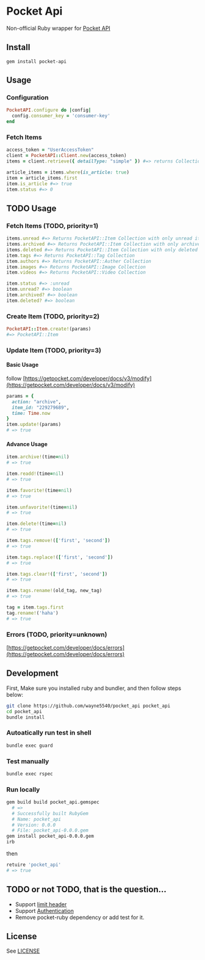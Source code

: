 # Pocket Api

Non-official Ruby wrapper for [Pocket API](https://getpocket.com/developer/)


## Install

```
gem install pocket-api
```

## Usage

### Configuration

```rb
PocketAPI.configure do |config|
  config.consumer_key = 'consumer-key'
end
```

### Fetch Items


```rb
access_token = "UserAccessToken"
client = PocketAPI::Client.new(access_token)
items = client.retrieve({ detailType: "simple" }) #=> returns Collection of Items

article_items = items.where(is_article: true)
item = article_items.first
item.is_article #=> true
item.status #=> 0
```

## TODO Usage

### Fetch Items (TODO, priority=1)

```rb
items.unread #=> Returns PocketAPI::Item Collection with only unread items
items.archived #=> Returns PocketAPI::Item Collection with only archived items
items.deleted #=> Returns PocketAPI::Item Collection with only deleted items
item.tags #=> Returns PocketAPI::Tag Collection
item.authors #=> Returns PocketAPI::Auther Collection
item.images #=> Returns PocketAPI::Image Collection
item.videos #=> Returns PocketAPI::Video Collection

item.status #=> :unread
item.unread? #=> boolean
item.archived? #=> boolean
item.deleted? #=> boolean
```

### Create Item (TODO, priority=2)

```rb
PocketAPI::Item.create!(params)
#=> PocketAPI::Item
```

### Update Item (TODO, priority=3)

#### Basic Usage

follow [https://getpocket.com/developer/docs/v3/modify](https://getpocket.com/developer/docs/v3/modify)

```rb
params = {
  action: "archive",
  item_id: "229279689",
  time: Time.now
}
item.update!(params)
# => true
```

#### Advance Usage

```rb
item.archive!(time=nil)
# => true

item.readd!(time=nil)
# => true

item.favorite!(time=nil)
# => true

item.unfavorite!(time=nil)
# => true

item.delete!(time=nil)
# => true

item.tags.remove!(['first', 'second'])
# => true

item.tags.replace!(['first', 'second'])
# => true

item.tags.clear!(['first', 'second'])
# => true

item.tags.rename!(old_tag, new_tag)
# => true

tag = item.tags.first
tag.rename!('haha')
# => true
```

### Errors (TODO, priority=unknown)

[https://getpocket.com/developer/docs/errors](https://getpocket.com/developer/docs/errors)



## Development

First, Make sure you installed ruby and bundler, and then follow steps below:

```sh
git clone https://github.com/wayne5540/pocket_api pocket_api
cd pocket_api
bundle install
```

### Autoatically run test in shell

```sh
bundle exec guard
```

### Test manually

```sh
bundle exec rspec
```

### Run locally

```sh
gem build build pocket_api.gemspec
  # =>
  # Successfully built RubyGem
  # Name: pocket_api
  # Version: 0.0.0
  # File: pocket_api-0.0.0.gem
gem install pocket_api-0.0.0.gem
irb
```

then

```rb
retuire 'pocket_api'
# => true
```

## TODO or not TODO, that is the question...

* Support [limit header](https://getpocket.com/developer/docs/errors)
* Support [Authentication](https://getpocket.com/developer/docs/authentication)
* Remove pocket-ruby dependency or add test for it.

## License

See [LICENSE](LICENSE.md)
